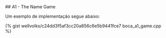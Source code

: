  <div id="game">
 
 </div>
## A1 - The Name Game


Um exemplo de implementação segue abaixo:

{% gist wellvolks/c24dd3f5af3cc20a856c6e5b9441fce7 boca_a1_game.cpp %}
